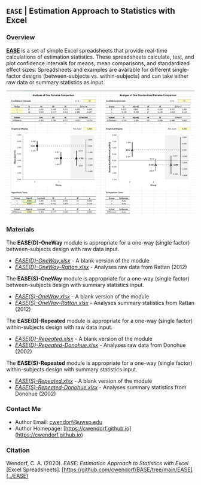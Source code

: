 ## `EASE` | Estimation Approach to Statistics with Excel

### Overview

[**EASE**](../EASE) is a set of simple Excel spreadsheets that provide real-time calculations of estimation statistics. These spreadsheets calculate, test, and plot confidence intervals for means, mean comparisons, and standardized effect sizes. Spreadsheets and examples are available for different single-factor designs (between-subjects vs. within-subjects) and can take either raw data or summary statistics as input. 

<p align="center"><kbd><img src="EASE.jpg"></kbd></p>

### Materials

The **EASE(D)-OneWay** module is appropriate for a one-way (single factor) between-subjects design with raw data input.

- [*EASE(D)-OneWay.xlsx*](./EASE(D)-OneWay.xlsx) - A blank version of the module
- [*EASE(D)-OneWay-Rattan.xlsx*](./EASE(D)-OneWay-Rattan.xlsx) - Analyses raw data from Rattan (2012)

The **EASE(S)-OneWay** module is appropriate for a one-way (single factor) between-subjects design with summary statistics input.

- [*EASE(S)-OneWay.xlsx*](./EASE(S)-OneWay.xlsx) - A blank version of the module
- [*EASE(S)-OneWay-Rattan.xlsx*](./EASE(S)-OneWay-Rattan.xlsx) - Analyses summary statistics from Rattan (2012)

The **EASE(D)-Repeated** module is appropriate for a one-way (single factor) within-subjects design with raw data input.

- [*EASE(D)-Repeated.xlsx*](./EASE(D)-Repeated.xlsx) - A blank version of the module
- [*EASE(D)-Repeated-Donohue.xlsx*](./EASE(D)-Repeated-Donohue.xlsx) - Analyses raw data from Donohue (2002)

The **EASE(S)-Repeated** module is appropriate for a one-way (single factor) within-subjects design with summary statistics input.

- [*EASE(S)-Repeated.xlsx*](./EASE(S)-Repeated.xlsx) - A blank version of the module
- [*EASE(S)-Repeated-Donohue.xlsx*](./EASE(S)-Repeated-Donohue.xlsx) - Analyses summary statistics from Donohue (2002)

### Contact Me
 
- Author Email: [cwendorf@uwsp.edu](mailto:cwendorf@uwsp.edu)
- Author Homepage: [https://cwendorf.github.io](https://cwendorf.github.io)

### Citation

Wendorf, C. A. (2020). _EASE: Estimation Approach to Statistics with Excel_ [Excel Spreadsheets]. [https://github.com/cwendorf/BASE/tree/main/EASE](../EASE)
